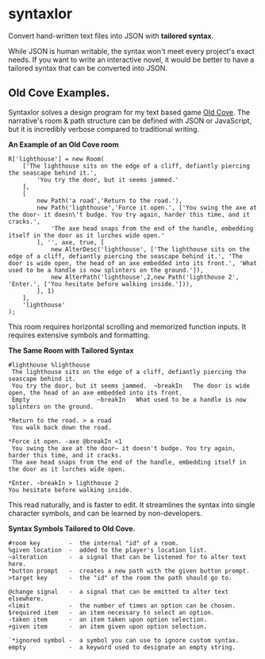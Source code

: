 # syntaxlor
Convert hand-written text files into JSON with **tailored syntax**.

While JSON is human writable, the syntax won't meet every project's exact needs. If you want to write an interactive novel, it would be better to have a tailored syntax that can be converted into JSON.

## Old Cove Examples.
Syntaxlor solves a design program for my text based game [Old Cove](github.com/aidanbeck/old-cove).
The narrative's room & path structure can be defined with JSON or JavaScript, but it is incredibly verbose compared to traditional writing.

**An Example of an Old Cove room**
```
R['lighthouse'] = new Room(
    ['The lighthouse sits on the edge of a cliff, defiantly piercing the seascape behind it.',
        'You try the door, but it seems jammed.'
    ],
    [
        new Path('a road','Return to the road.'),
        new Path('lighthouse','Force it open.', ['You swing the axe at the door- it doesn\'t budge. You try again, harder this time, and it cracks.',
            'The axe head snaps from the end of the handle, embedding itself in the door as it lurches wide open.'
        ], '', axe, true, [
            new AlterDesc('lighthouse', ['The lighthouse sits on the edge of a cliff, defiantly piercing the seascape behind it.', 'The door is wide open, the head of an axe embedded into its front.', 'What used to be a handle is now splinters on the ground.']),
            new AlterPath('lighthouse',2,new Path('lighthouse 2', 'Enter.', ['You hesitate before walking inside.'])),
        ], 1)
    ],
    'lighthouse'
);
```
This room requires horizontal scrolling and memorized function inputs. It requires extensive symbols and formatting.

**The Same Room with Tailored Syntax**
```
#lighthouse %lighthouse
 The lighthouse sits on the edge of a cliff, defiantly piercing the seascape behind it. 
 You try the door, but it seems jammed.  ~breakIn   The door is wide open, the head of an axe embedded into its front.
 Empty                   ~breakIn   What used to be a handle is now splinters on the ground.

*Return to the road. > a road
 You walk back down the road.

*Force it open. -axe @breakIn <1
 You swing the axe at the door— it doesn't budge. You try again, harder this time, and it cracks.
 The axe head snaps from the end of the handle, embedding itself in the door as it lurches wide open.

*Enter. ~breakIn > lighthouse 2
You hesitate before walking inside.
```
This read naturally, and is faster to edit. It streamlines the syntax into single character symbols, and can be learned by non-developers.

**Syntax Symbols Tailored to Old Cove.**
```
#room key        -  the internal "id" of a room.
%given location  -  added to the player's location list.
~alteration      -  a signal that can be listened for to alter text here.
*button prompt   -  creates a new path with the given button prompt.
>target key      -  the "id" of the room the path should go to.

@change signal   -  a signal that can be emitted to alter text elsewhere.
<limit           -  the number of times an option can be chosen.
$required item   -  an item necessary to select an option.
-taken item      -  an item taken upon option selection.
+given item      -  an item given upon option selection.

`*ignored symbol -  a symbol you can use to ignore custom syntax.
empty            -  a keyword used to designate an empty string.
```